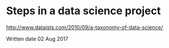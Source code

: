 # Steps in a data science project

http://www.dataists.com/2010/09/a-taxonomy-of-data-science/

Written date 02 Aug 2017